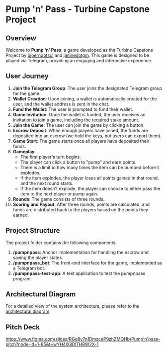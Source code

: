 # Pump 'n' Pass - Turbine Capstone Project

## Overview

Welcome to **Pump 'n' Pass**, a game developed as the Turbine Capstone Project by [bjoerndotsol](https://x.com/bjoerndotsol) and [janinedotgm](https://x.com/janinedotgm). This game is designed to be played via Telegram, providing an engaging and interactive experience.

## User Journey

1. **Join the Telegram Group**: The user joins the designated Telegram group for the game.
2. **Wallet Creation**: Upon joining, a wallet is automatically created for the user, and the wallet address is sent in the chat.
3. **Fund the Wallet**: The user is prompted to fund their wallet.
4. **Game Invitation**: Once the wallet is funded, the user receives an invitation to join a game, including the required stake amount.
5. **Join the Game**: The user can join the game by clicking a button.
6. **Escrow Deposit**: When enough players have joined, the funds are deposited into an escrow (we hold the keys, but users can export them).
7. **Game Start**: The game starts once all players have deposited their funds.
8. **Gameplay**:
   - The first player's turn begins.
   - The player can click a button to "pump" and earn points.
   - There is a limit to how many times the item can be pumped before it explodes.
   - If the item explodes, the player loses all points gained in that round, and the next round starts.
   - If the item doesn't explode, the player can choose to either pass the item to the next player or pump again.
9. **Rounds**: The game consists of three rounds.
10. **Scoring and Payout**: After three rounds, points are calculated, and funds are distributed back to the players based on the points they earned.

## Project Structure

The project folder contains the following components:

1. **/pumpnpass**: Anchor implementation for handling the escrow and saving the player states.
2. **/pumpnpass_bot**: The front-end interface for the game, implemented as a Telegram bot.
3. **/pumpnpass-test-app**: A test application to test the pumpnpass program.

## Architectural Diagram

For a detailed view of the system architecture, please refer to the [architectural diagram](https://www.figma.com/board/z2UvMbEH2dUJdaMndKewYp/Pump-'n'-Pass?node-id=0-1&t=x72uyDdtDY78NBfA-1).

## Pitch Deck
https://www.figma.com/slides/RGq8y7n1DmzceP9zhZMQHb/Pump'n'pass-pitch?node-id=1-85&t=wYH4lXilDlTHBW2X-1
